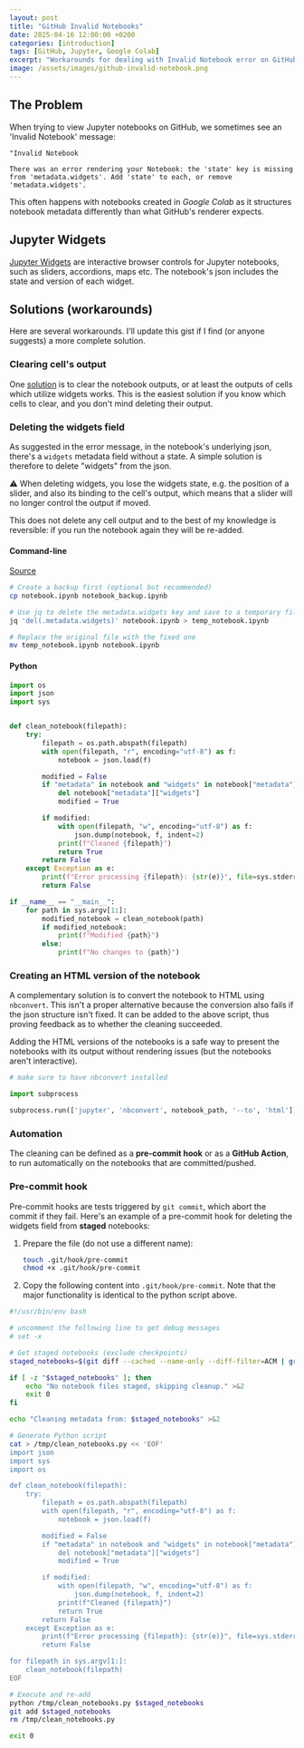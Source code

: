 ```yaml
---
layout: post
title: "GitHub Invalid Notebooks"
date: 2025-04-16 12:00:00 +0200
categories: [introduction]
tags: [GitHub, Jupyter, Google Colab]
excerpt: "Workarounds for dealing with Invalid Notebook error on GitHub"
image: /assets/images/github-invalid-notebook.png
---
```


## The Problem

When trying to view Jupyter notebooks on GitHub, we sometimes see an 'Invalid Notebook' message:

```text
"Invalid Notebook

There was an error rendering your Notebook: the 'state' key is missing from 'metadata.widgets'. Add 'state' to each, or remove 'metadata.widgets'.
```

This often happens with notebooks created in _Google Colab_ as it structures notebook metadata differently than what GitHub's renderer expects.

## Jupyter Widgets

[Jupyter Widgets](https://ipywidgets.readthedocs.io/en/latest) are interactive browser controls for Jupyter notebooks, such as sliders, accordions, maps etc.
The notebook's json includes the state and version of each widget.

## Solutions (workarounds)

Here are several workarounds. I'll update this gist if I find (or anyone suggests) a more complete solution.

### Clearing cell's output

One [solution](https://github.com/orgs/community/discussions/155944#discussioncomment-12749143) is to clear the notebook outputs, or at least the outputs of cells which utilize widgets works. This is the easiest solution if you know which cells to clear, and you don't mind deleting their output.

### Deleting the widgets field

As suggested in the error message, in the notebook's underlying json, there's a `widgets` metadata field without a state. A simple solution is therefore to delete "widgets" from the json.

⚠️ When deleting widgets, you lose the widgets state, e.g. the position of a slider, and also its binding to the cell's output, which means that a slider will no longer control the output if moved.

This does not delete any cell output and to the best of my knowledge is reversible: if you run the notebook again they will be re-added.

#### Command-line

[Source](https://github.com/orgs/community/discussions/155944#discussioncomment-12845735)

```sh
# Create a backup first (optional but recommended)
cp notebook.ipynb notebook_backup.ipynb

# Use jq to delete the metadata.widgets key and save to a temporary file
jq 'del(.metadata.widgets)' notebook.ipynb > temp_notebook.ipynb

# Replace the original file with the fixed one
mv temp_notebook.ipynb notebook.ipynb
```

#### Python

```python
import os
import json
import sys


def clean_notebook(filepath):
    try:
        filepath = os.path.abspath(filepath)
        with open(filepath, "r", encoding="utf-8") as f:
            notebook = json.load(f)

        modified = False
        if "metadata" in notebook and "widgets" in notebook["metadata"]:
            del notebook["metadata"]["widgets"]
            modified = True

        if modified:
            with open(filepath, "w", encoding="utf-8") as f:
                json.dump(notebook, f, indent=2)
            print(f"Cleaned {filepath}")
            return True
        return False
    except Exception as e:
        print(f"Error processing {filepath}: {str(e)}", file=sys.stderr)
        return False

if __name__ == "__main__":
    for path in sys.argv[1:]:
        modified_notebook = clean_notebook(path)
        if modified_notebook:
            print(f"Modified {path}")
        else:
            print(f"No changes to {path}")
```

### Creating an HTML version of the notebook

A complementary solution is to convert the notebook to HTML using `nbconvert`.
This isn't a proper alternative because the conversion also fails if the json structure isn't fixed.
It can be added to the above script, thus proving feedback as to whether the cleaning succeeded.

Adding the HTML versions of the notebooks is a safe way to present the notebooks with its output without rendering issues (but the notebooks aren't interactive).

```python
# make sure to have nbconvert installed

import subprocess

subprocess.run(['jupyter', 'nbconvert', notebook_path, '--to', 'html'])
```

### Automation

The cleaning can be defined as a **pre-commit hook** or as a **GitHub Action**, to run automatically on the notebooks that are committed/pushed.

### Pre-commit hook

Pre-commit hooks are tests triggered by `git commit`, which abort the commit if they fail.
Here's an example of a pre-commit hook for deleting the widgets field from **staged** notebooks:

1. Prepare the file (do not use a different name):

   ```sh
   touch .git/hook/pre-commit
   chmod +x .git/hook/pre-commit
   ```

2. Copy the following content into `.git/hook/pre-commit`. Note that the major functionality is identical to the python script above.

```sh
#!/usr/bin/env bash

# uncomment the following line to get debug messages
# set -x

# Get staged notebooks (exclude checkpoints)
staged_notebooks=$(git diff --cached --name-only --diff-filter=ACM | grep '\.ipynb$' | grep -v '.ipynb_checkpoints')

if [ -z "$staged_notebooks" ]; then
    echo "No notebook files staged, skipping cleanup." >&2
    exit 0
fi

echo "Cleaning metadata from: $staged_notebooks" >&2

# Generate Python script
cat > /tmp/clean_notebooks.py << 'EOF'
import json
import sys
import os

def clean_notebook(filepath):
    try:
        filepath = os.path.abspath(filepath)
        with open(filepath, "r", encoding="utf-8") as f:
            notebook = json.load(f)

        modified = False
        if "metadata" in notebook and "widgets" in notebook["metadata"]:
            del notebook["metadata"]["widgets"]
            modified = True

        if modified:
            with open(filepath, "w", encoding="utf-8") as f:
                json.dump(notebook, f, indent=2)
            print(f"Cleaned {filepath}")
            return True
        return False
    except Exception as e:
        print(f"Error processing {filepath}: {str(e)}", file=sys.stderr)
        return False

for filepath in sys.argv[1:]:
    clean_notebook(filepath)
EOF

# Execute and re-add
python /tmp/clean_notebooks.py $staged_notebooks
git add $staged_notebooks
rm /tmp/clean_notebooks.py

exit 0
```
